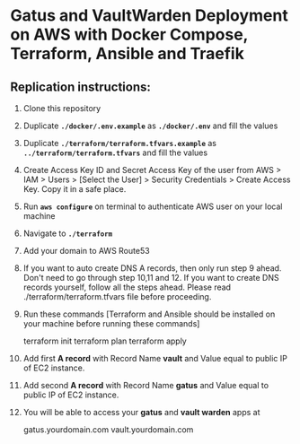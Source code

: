 # Gatus and VaultWarden Deployment on AWS with Docker Compose, Terraform, Ansible and Traefik

## Replication instructions:

1. Clone this repository
2. Duplicate **`./docker/.env.example`** as **`./docker/.env`** and fill the values
3. Duplicate **`./terraform/terraform.tfvars.example`** as **`../terraform/terraform.tfvars`** and fill the values
4. Create Access Key ID and Secret Access Key of the user from AWS > IAM > Users > [Select the User] > Security Credentials > Create Access Key. Copy it in a safe place.
5. Run **`aws configure`** on terminal to authenticate AWS user on your local machine
6. Navigate to **`./terraform`**
7. Add your domain to AWS Route53
8. If you want to auto create DNS A records, then only run step 9 ahead. Don't need to go through step 10,11 and 12. If you want to create DNS records yourself, follow all the steps ahead. Please read ./terraform/terraform.tfvars file before proceeding.
9. Run these commands [Terraform and Ansible should be installed on your machine before running these commands]

   terraform init
   terraform plan
   terraform apply

10. Add first **A record** with Record Name **vault** and Value equal to public IP of EC2 instance.
11. Add second **A record** with Record Name **gatus** and Value equal to public IP of EC2 instance.
12. You will be able to access your **gatus** and **vault warden** apps at

    gatus.yourdomain.com
    vault.yourdomain.com
